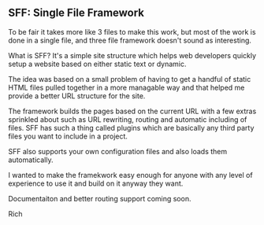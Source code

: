 SFF: Single File Framework
--------------------------

To be fair it takes more like 3 files to make this work,
but most of the work is done in a single file,
and three file framework doesn't sound as
interesting.

What is SFF?
It's a simple site structure which helps
web developers quickly setup a website
based on either static text or dynamic.

The idea was based on a small problem
of having to get a handful of static
HTML files pulled together in a more
managable way and that helped me
provide a better URL structure for
the site.

The framework builds the pages based on the current URL
with a few extras sprinkled about such as URL rewriting,
routing and automatic including of files. SFF has
such a thing called plugins which are basically
any third party files you want to include in a project.

SFF also supports your own configuration files
and also loads them automatically.

I wanted to make the framekwork easy enough for
anyone with any level of experience to use it
and build on it anyway they want.

Documentaiton and better routing support
coming soon.

Rich
